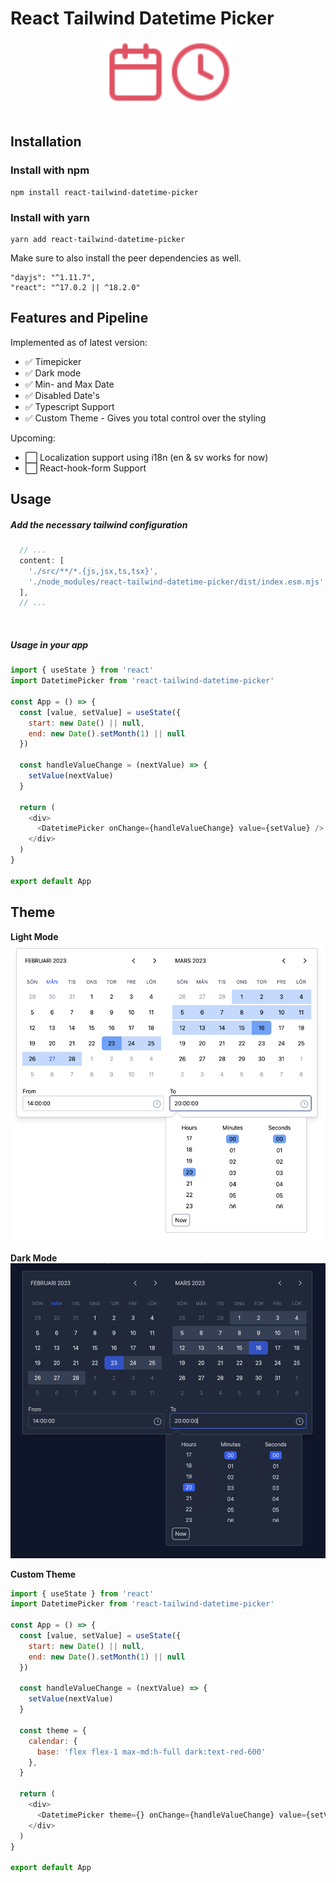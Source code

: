 # React Tailwind Datetime Picker
<p align="center">
  <div align="center" width="100%"> 
    <img alt="React tailwind datetime picker calendar icon" src="https://raw.githubusercontent.com/ludviglundh/react-tailwind-datetime-picker/main/assets/calendar.svg?raw=true" width="100px">
    <img alt="React tailwind datetime picker clock icon" src="https://raw.githubusercontent.com/ludviglundh/react-tailwind-datetime-picker/main/assets/clock.svg?raw=true" width="100px">
  </div>
  <br />
</p>


## Installation

### Install with npm
```
npm install react-tailwind-datetime-picker
```

### Install with yarn
```
yarn add react-tailwind-datetime-picker
```

Make sure to also install the peer dependencies as well.
```
"dayjs": "^1.11.7",
"react": "^17.0.2 || ^18.2.0"
```


## Features and Pipeline
Implemented as of latest version:
* ✅ Timepicker
* ✅ Dark mode
* ✅ Min- and Max Date
* ✅ Disabled Date's
* ✅ Typescript Support
* ✅ Custom Theme - Gives you total control over the styling

Upcoming:
* ⬜ Localization support using i18n (en & sv works for now)
* ⬜ React-hook-form Support

## Usage

##### Add the necessary tailwind configuration

```javascript
  // ...
  content: [
    './src/**/*.{js,jsx,ts,tsx}',
    './node_modules/react-tailwind-datetime-picker/dist/index.esm.mjs',
  ],
  // ...
```
<br />

##### Usage in your app
```javascript
import { useState } from 'react'
import DatetimePicker from 'react-tailwind-datetime-picker'

const App = () => {
  const [value, setValue] = useState({
    start: new Date() || null,
    end: new Date().setMonth(1) || null
  })

  const handleValueChange = (nextValue) => {
    setValue(nextValue)
  }

  return (
    <div>
      <DatetimePicker onChange={handleValueChange} value={setValue} />
    </div>
  )
}

export default App
```

## Theme

**Light Mode**
![Light Mode](https://raw.githubusercontent.com/ludviglundh/react-tailwind-datetime-picker/main/assets/light-mode.png?raw=true)

**Dark Mode**
![Dark Mode](https://raw.githubusercontent.com/ludviglundh/react-tailwind-datetime-picker/main/assets/dark-mode.png?raw=true)

**Custom Theme**
```javascript
import { useState } from 'react'
import DatetimePicker from 'react-tailwind-datetime-picker'

const App = () => {
  const [value, setValue] = useState({
    start: new Date() || null,
    end: new Date().setMonth(1) || null
  })

  const handleValueChange = (nextValue) => {
    setValue(nextValue)
  }

  const theme = {
    calendar: {
      base: 'flex flex-1 max-md:h-full dark:text-red-600'
    },
  }

  return (
    <div>
      <DatetimePicker theme={} onChange={handleValueChange} value={setValue} />
    </div>
  )
}

export default App
```

